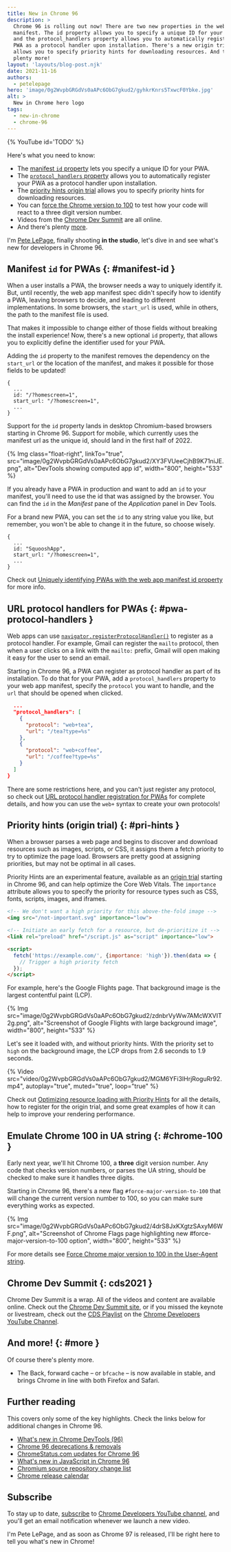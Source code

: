 ```yaml
---
title: New in Chrome 96
description: >
  Chrome 96 is rolling out now! There are two new properties in the web app
  manifest. The id property allows you to specify a unique ID for your PWA,
  and the protocol_handlers property allows you to automatically register your
  PWA as a protocol handler upon installation. There's a new origin trial that
  allows you to specify priority hints for downloading resources. And there's
  plenty more!
layout: 'layouts/blog-post.njk'
date: 2021-11-16
authors:
  - petelepage
hero: 'image/0g2WvpbGRGdVs0aAPc6ObG7gkud2/gyhkrKnrs5TxwcF0Ybke.jpg'
alt: >
  New in Chrome hero logo
tags:
  - new-in-chrome
  - chrome-96
---
```


{% YouTube id='TODO' %}

Here's what you need to know:

* The [manifest `id` property](#manifest-id) lets you specify a unique ID for
  your PWA.
* The [`protocol_handlers` property](#pwa-protocol-handlers) allows you to
  automatically register your PWA as a protocol handler upon installation.
* The [priority hints origin trial](#pri-hints) allows you to specify
  priority hints for downloading resources.
* You can [force the Chrome version to 100](#chrome-100) to test how your code
  will react to a three digit version number.
* Videos from the [Chrome Dev Summit](#cds-videos) are all online.
* And there's plenty [more](#more).

I'm [Pete LePage](https://petelepage.com), finally shooting
**in the studio**, let's dive in and see what's new for developers in Chrome 96.

## Manifest `id` for PWAs {: #manifest-id }

When a user installs a PWA, the browser needs a way to uniquely identify it.
But, until recently, the web app manifest spec didn't specify how to identify
a PWA, leaving browsers to decide, and leading to different implementations.
In some browsers, the `start_url` is used, while in others, the path to the
manifest file is used.

That makes it impossible to change either of those fields without breaking the
install experience! Now, there's a new optional `id` property, that allows
you to explicitly define the identifier used for your PWA.

Adding the `id` property to the manifest removes the dependency on the
`start_url` or the location of the manifest, and makes it possible for those
fields to be updated!

```json/2
{
  ...
  id: "/?homescreen=1",
  start_url: "/?homescreen=1",
  ...
}
```

Support for the `id` property lands in desktop Chromium-based browsers
starting in Chrome 96. Support for mobile, which currently uses the manifest
url as the unique id, should land in the first half of 2022.

{% Img class="float-right", linkTo="true", src="image/0g2WvpbGRGdVs0aAPc6ObG7gkud2/XY3FVUeeCjhB9K71niJE.png", alt="DevTools showing computed app id", width="800", height="533" %}

If you already have a PWA in production and want to add an `id` to your
manifest, you'll need to use the id that was assigned by the browser. You can
find the `id` in the _Manifest_ pane of the _Application_ panel in Dev Tools.

<p style="clear:both;"></p>

For a brand new PWA, you can set the `id` to any string value you like, but
remember, you won't be able to change it in the future, so choose wisely.

```json/2
{
  ...
  id: "SquooshApp",
  start_url: "/?homescreen=1",
  ...
}
```

Check out [Uniquely identifying PWAs with the web app manifest id property][manifest-id]
for more info.

## URL protocol handlers for PWAs {: #pwa-protocol-handlers }

Web apps can use [`navigator.registerProtocolHandler()`][mdn-regph] to
register as a protocol handler. For example, Gmail can register the `mailto`
protocol, then when a user clicks on a link with the `mailto:` prefix, Gmail
will open making it easy for the user to send an email.

Starting in Chrome 96, a PWA can register as protocol handler as part of its
installation. To do that for your PWA, add a `protocol_handlers` property to
your web app manifest, specify the `protocol` you want to handle, and the
`url` that should be opened when clicked.

```json
  ...
  "protocol_handlers": [
    {
      "protocol": "web+tea",
      "url": "/tea?type=%s"
    },
    {
      "protocol": "web+coffee",
      "url": "/coffee?type=%s"
    }
  ]
}
```

There are some restrictions here, and you can't just register any protocol, so
check out [URL protocol handler registration for PWAs][wd-phreg] for complete
details, and how you can use the `web+` syntax to create your own protocols!

## Priority hints (origin trial) {: #pri-hints }

When a browser parses a web page and begins to discover and download resources
such as images, scripts, or CSS, it assigns them a fetch priority to try to
optimize the page load. Browsers are pretty good at assigning priorities, but
may not be optimal in all cases.

Priority Hints are an experimental feature, available as an
[origin trial][ph-ot] starting in Chrome 96, and can help optimize the Core
Web Vitals. The `importance` attribute allows you to specify the priority
for resource types such as CSS, fonts, scripts, images, and iframes.

```html
<!-- We don't want a high priority for this above-the-fold image -->
<img src="/not-important.svg" importance="low">

<!-- Initiate an early fetch for a resource, but de-prioritize it -->
<link rel="preload" href="/script.js" as="script" importance="low">

<script>
  fetch('https://example.com/', {importance: 'high'}).then(data => {
    // Trigger a high priority fetch
  });
</script>
```

For example, here's the Google Flights page. That background image is the
largest contentful paint (LCP).

{% Img src="image/0g2WvpbGRGdVs0aAPc6ObG7gkud2/zdnbrVyWw7AMcWXVIT2g.png", alt="Screenshot of Google Flights with large background image", width="800", height="533" %}

Let's see it loaded with, and without priority hints. With the priority set
to `high` on the background image, the LCP drops from 2.6 seconds to 1.9
seconds.

{% Video src="video/0g2WvpbGRGdVs0aAPc6ObG7gkud2/MGM6YFi3IHrjRoguRr92.mp4", autoplay="true", muted="true", loop="true" %}

Check out [Optimizing resource loading with Priority Hints][wd-phints] for
all the details, how to register for the origin trial, and some great examples
of how it can help to improve your rendering performance.

## Emulate Chrome 100 in UA string {: #chrome-100 }

Early next year, we'll hit Chrome 100, a **three** digit version number. Any
code that checks version numbers, or parses the UA string, should be checked
to make sure it handles three digits.

Starting in Chrome 96, there's a new flag `#force-major-version-to-100` that
will change the current version number to 100, so you can make sure
everything works as expected.

{% Img src="image/0g2WvpbGRGdVs0aAPc6ObG7gkud2/4drS8JxKXgtzSAxyM6WF.png", alt="Screenshot of Chrome Flags page highlighting new #force-major-version-to-100 option", width="800", height="533" %}

For more details see [Force Chrome major version to 100 in the User-Agent string][dcc-cr100].

## Chrome Dev Summit {: cds2021 }

Chrome Dev Summit is a wrap. All of the videos and content are available
online. Check out the [Chrome Dev Summit site][cds-site], or if you missed
the keynote or livestream, check out the [CDS Playlist][cds-playlist] on the
[Chrome Developers YouTube Channel][cr-dev-yt].

## And more! {: #more }

Of course there's plenty more.

* The Back, forward cache – or `bfcache` – is now available in stable, and
  brings Chrome in line with both Firefox and Safari.

## Further reading

This covers only some of the key highlights. Check the links below for
additional changes in Chrome 96.

* [What's new in Chrome DevTools (96)](/blog/new-in-devtools-96/)
* [Chrome 96 deprecations & removals](/blog/deps-rems-96/)
* [ChromeStatus.com updates for Chrome 96](https://www.chromestatus.com/features#milestone%3D96)
* [What's new in JavaScript in Chrome 96](https://v8.dev/blog/v8-release-96)
* [Chromium source repository change list](https://chromium.googlesource.com/chromium/src/+log/95.0.4638.56..96.0.4664.50)
* [Chrome release calendar](https://chromiumdash.appspot.com/schedule)

## Subscribe

To stay up to date, [subscribe](https://goo.gl/6FP1a5)
to [Chrome Developers YouTube channel](https://www.youtube.com/user/ChromeDevelopers/),
and you'll get an email notification whenever we launch a new video.

I'm Pete LePage, and as soon as Chrome 97 is released, I'll be right here to
tell you what's new in Chrome!

[dcc]: /blog/
[manifest-id]: /blog/pwa-manifest-id/
[mdn-regph]: https://developer.mozilla.org/en-US/docs/Web/API/Navigator/registerProtocolHandler
[wd-phreg]: https://web.dev/url-protocol-handler/
[wd-phints]: https://web.dev/priority-hints/
[ph-ot]: /origintrials/#/view_trial/365917469723852801
[dcc-cr100]: /blog/force-major-version-to-100/
[cds-site]: /devsummit/
[cds-playlist]: https://www.youtube.com/playlist?list=PLNYkxOF6rcIBju4hD9ed1pt6YO20LgLWg
[cr-dev-yt]: https://www.youtube.com/c/GoogleChromeDevelopers
